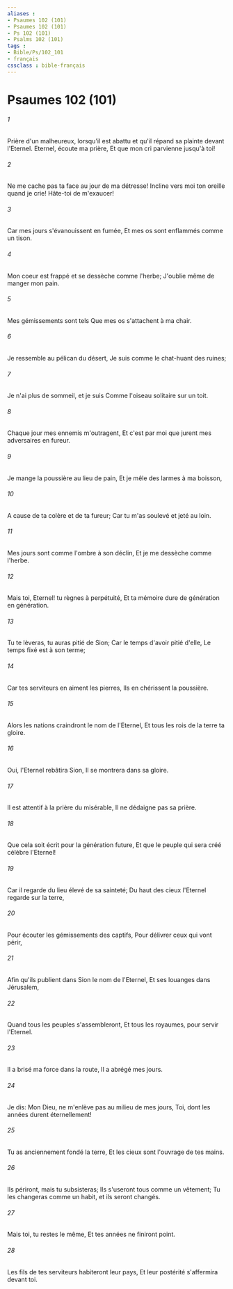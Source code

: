 ```yaml
---
aliases : 
- Psaumes 102 (101)
- Psaumes 102 (101)
- Ps 102 (101)
- Psalms 102 (101)
tags : 
- Bible/Ps/102_101
- français
cssclass : bible-français
---
```


# Psaumes 102 (101)

###### 1
Prière d'un malheureux, lorsqu'il est abattu et qu'il répand sa plainte devant l'Eternel. Eternel, écoute ma prière, Et que mon cri parvienne jusqu'à toi!
###### 2
Ne me cache pas ta face au jour de ma détresse! Incline vers moi ton oreille quand je crie! Hâte-toi de m'exaucer!
###### 3
Car mes jours s'évanouissent en fumée, Et mes os sont enflammés comme un tison.
###### 4
Mon coeur est frappé et se dessèche comme l'herbe; J'oublie même de manger mon pain.
###### 5
Mes gémissements sont tels Que mes os s'attachent à ma chair.
###### 6
Je ressemble au pélican du désert, Je suis comme le chat-huant des ruines;
###### 7
Je n'ai plus de sommeil, et je suis Comme l'oiseau solitaire sur un toit.
###### 8
Chaque jour mes ennemis m'outragent, Et c'est par moi que jurent mes adversaires en fureur.
###### 9
Je mange la poussière au lieu de pain, Et je mêle des larmes à ma boisson,
###### 10
A cause de ta colère et de ta fureur; Car tu m'as soulevé et jeté au loin.
###### 11
Mes jours sont comme l'ombre à son déclin, Et je me dessèche comme l'herbe.
###### 12
Mais toi, Eternel! tu règnes à perpétuité, Et ta mémoire dure de génération en génération.
###### 13
Tu te lèveras, tu auras pitié de Sion; Car le temps d'avoir pitié d'elle, Le temps fixé est à son terme;
###### 14
Car tes serviteurs en aiment les pierres, Ils en chérissent la poussière.
###### 15
Alors les nations craindront le nom de l'Eternel, Et tous les rois de la terre ta gloire.
###### 16
Oui, l'Eternel rebâtira Sion, Il se montrera dans sa gloire.
###### 17
Il est attentif à la prière du misérable, Il ne dédaigne pas sa prière.
###### 18
Que cela soit écrit pour la génération future, Et que le peuple qui sera créé célèbre l'Eternel!
###### 19
Car il regarde du lieu élevé de sa sainteté; Du haut des cieux l'Eternel regarde sur la terre,
###### 20
Pour écouter les gémissements des captifs, Pour délivrer ceux qui vont périr,
###### 21
Afin qu'ils publient dans Sion le nom de l'Eternel, Et ses louanges dans Jérusalem,
###### 22
Quand tous les peuples s'assembleront, Et tous les royaumes, pour servir l'Eternel.
###### 23
Il a brisé ma force dans la route, Il a abrégé mes jours.
###### 24
Je dis: Mon Dieu, ne m'enlève pas au milieu de mes jours, Toi, dont les années durent éternellement!
###### 25
Tu as anciennement fondé la terre, Et les cieux sont l'ouvrage de tes mains.
###### 26
Ils périront, mais tu subsisteras; Ils s'useront tous comme un vêtement; Tu les changeras comme un habit, et ils seront changés.
###### 27
Mais toi, tu restes le même, Et tes années ne finiront point.
###### 28
Les fils de tes serviteurs habiteront leur pays, Et leur postérité s'affermira devant toi.
